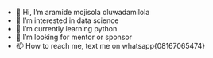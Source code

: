 - 👋 Hi, I’m aramide mojisola oluwadamilola
- 👀 I’m interested in data science 
- 🌱 I’m currently learning python 
- 💞️ I’m looking for mentor or sponsor
- 📫 How to reach me, text me on whatsapp{08167065474}

<!---
mjmandelah07/mjmandelah07 is a ✨ special ✨ repository because its `README.md` (this file) appears on your GitHub profile.
You can click the Preview link to take a look at your changes.
--->
